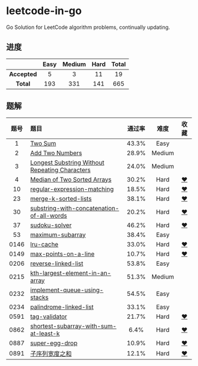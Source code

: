 # leetcode-in-go
Go Solution for LeetCode algorithm problems, continually updating.

## 进度

|     |Easy|Medium|Hard|Total|
|:---:|:---:|:---:|:---:|:---:|
|**Accepted**|5|3|11|19|
|**Total**|193|331|141|665|

## 题解

|题号|题目|通过率|难度|收藏|
|:-:|:-|:-: | :-: | :-: |
|1|[Two Sum](./0001_two_sum)|43.3%|Easy||
|2|[Add Two Numbers](./0002_add_two_numbers)|28.9%|Medium||
|3|[Longest Substring Without Repeating Characters](./0003_longest-substring-without-repeating-characters)|24.0%|Medium||
|4|[Median of Two Sorted Arrays](./0004_median-of-two-sorted-arrays)|30.2%|Hard|[❤](https://leetcode-cn.com/list/9nkbqoi)|
|10|[regular-expression-matching](./0010_regular-expression-matching)|18.5%|Hard|[❤](https://leetcode-cn.com/list/9nkbqoi)|
|23|[merge-k-sorted-lists](./0023.merge-k-sorted-lists)|38.1%|Hard|[❤](https://leetcode-cn.com/list/9nkbqoi)|
|30|[substring-with-concatenation-of-all-words](./0030.substring-with-concatenation-of-all-words)|20.2%|Hard|[❤](https://leetcode-cn.com/list/9nkbqoi)|
|37|[sudoku-solver](./0037_sudoku-solver)|46.2%|Hard|[❤](https://leetcode-cn.com/list/9nkbqoi)|
|53|[maximum-subarray](./0053.maximum-subarray)|38.4%|Easy||
|0146|[lru-cache](./0146.lru-cache)|33.0%|Hard|[❤](https://leetcode-cn.com/list/9nkbqoi)|
|0149|[max-points-on-a-line](./0149_max-points-on-a-line)|10.7%|Hard|[❤](https://leetcode-cn.com/list/9nkbqoi)|
|0206|[reverse-linked-list](./0206.reverse-linked-list)|53.8%|Easy||
|0215|[kth-largest-element-in-an-array](./0215.kth-largest-element-in-an-array)|51.3%|Medium||
|0232|[implement-queue-using-stacks](./0232.implement-queue-using-stacks)|54.5%|Easy||
|0234|[palindrome-linked-list](./0234.palindrome-linked-list)|33.1%|Easy||
|0591|[tag-validator](./0591.tag-validator)|21.7%|Hard|[❤](https://leetcode-cn.com/list/9nkbqoi)|
|0862|[shortest-subarray-with-sum-at-least-k](./0862_和至少为K的最短子数组)|6.4%|Hard|[❤](https://leetcode-cn.com/list/9nkbqoi)|
|0887|[super-egg-drop](./0887.super-egg-drop)|10.9%|Hard|[❤](https://leetcode-cn.com/list/9nkbqoi)|
|0891|[子序列宽度之和](./0891_子序列宽度之和)|12.1%|Hard|[❤](https://leetcode-cn.com/list/9nkbqoi)|
